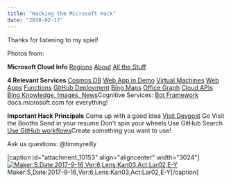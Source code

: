 ```yaml
---
title: "Hacking the Microsoft Hack"
date: "2018-02-17"
---
```


Thanks for listening to my spiel!

Photos from:

**Microsoft Cloud Info** [Regions](https://azure.microsoft.com/en-us/regions/) [About](https://azure.microsoft.com/en-us/resources/videos/tour-of-microsoft-azure/) [All the Stuff](https://azure.microsoft.com/en-us/services/)

**4 Relevant Services** [Cosmos DB](https://docs.microsoft.com/en-us/azure/cosmos-db/) [Web App in Demo](http://resiliency.azurewebsites.net) [Virtual Machines](https://docs.microsoft.com/en-us/azure/virtual-machines/linux/cli-ps-findimage#list-popular-images) [Web Apps](https://docs.microsoft.com/en-us/azure/app-service/) [Functions](https://docs.microsoft.com/en-us/azure/azure-functions/) [GitHub Deployment](https://github.com/blog/2056-automating-code-deployment-with-github-and-azure) [Bing Maps](http://www.bingmapsportal.com/) [Office Graph](https://developer.microsoft.com/en-us/graph) [Cloud APIs](https://docs.microsoft.com/en-us/rest/api/) [Bing Knowledge, Images, News](https://www.bing.com/partners/developers)Cognitive Services: [Bot Framework](https://dev.botframework.com/) docs.microsoft.com for everything!

**Important Hack Principals** Come up with a good idea [Visit Devpost](https://treehacks-2017.devpost.com/submissions/search?utf8=%E2%9C%93&prize_filter%5Bprizes%5D%5B%5D=14882) Go Visit the Booths Send in your resume Don't spin your wheels Use GitHub Search [Use GitHub workflows](https://www.atlassian.com/git/tutorials/syncing)Create something you want to use!

Ask us questions: @timmyreilly

\[caption id="attachment\_10153" align="aligncenter" width="3024"\][![Maker:S,Date:2017-9-16,Ver:6,Lens:Kan03,Act:Lar02,E-Y](images/MVIMG_20180213_135128.jpg)](http://timmyreilly.azurewebsites.net/wp-content/uploads/2018/02/MVIMG_20180213_135128.jpg) Maker:S,Date:2017-9-16,Ver:6,Lens:Kan03,Act:Lar02,E-Y\[/caption\]

